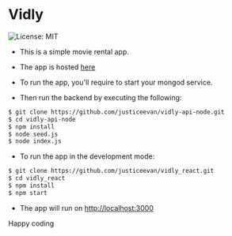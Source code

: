 # Vidly

![License: MIT](https://img.shields.io/badge/Language-Javascript-green.svg)

- This is a simple movie rental app. 

- The app is hosted [here](http://radiant-citadel-79213.herokuapp.com)

- To run the app, you'll require to start your mongod service.

- Then run the backend by executing the following:

```bash
$ git clone https://github.com/justiceevan/vidly-api-node.git
$ cd vidly-api-node
$ npm install
$ node seed.js
$ node index.js
```

- To run the app in the development mode:

```bash
$ git clone https://github.com/justiceevan/vidly_react.git
$ cd vidly_react
$ npm install
$ npm start
```

- The app will run on [http://localhost:3000](http://localhost:3000)

Happy coding
